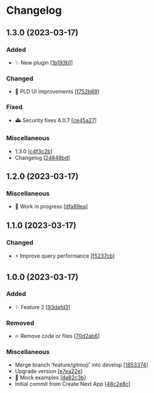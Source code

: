 # Changelog

<a name="1.3.0"></a>
## 1.3.0 (2023-03-17)

### Added

- ✨ New plugin [[1b193b1](https://github.com/DaniCastel/gitmoji-nextjs-example/commit/1b193b1b5503e50c1f4e0e440da7f7978aacb899)]

### Changed

- 💄 PLD UI improvements [[f752b69](https://github.com/DaniCastel/gitmoji-nextjs-example/commit/f752b69196385ea55939dde8e6171b6106cc03d2)]

### Fixed

- 🚑 Security fixes 4.0.7 [[ce45a27](https://github.com/DaniCastel/gitmoji-nextjs-example/commit/ce45a274b5c783926fd868b7db19394e49e6fb93)]

### Miscellaneous

-  1.3.0 [[c4f3c2b](https://github.com/DaniCastel/gitmoji-nextjs-example/commit/c4f3c2b57073eac9aca755b42154001408d79e13)]
-  Changelog [[24848bd](https://github.com/DaniCastel/gitmoji-nextjs-example/commit/24848bde9e0ba2a352e3a6cd6a923ade294f8488)]


<a name="1.2.0"></a>

## 1.2.0 (2023-03-17)

### Miscellaneous

- 🚧 Work in progress [[dfa89ea](https://github.com/DaniCastel/gitmoji-nextjs-example/commit/dfa89ea15b77404dcd97539a155fbf2f36e1c66b)]

<a name="1.1.0"></a>

## 1.1.0 (2023-03-17)

### Changed

- ⚡ Improve query performance [[f5237cb](https://github.com/DaniCastel/gitmoji-nextjs-example/commit/f5237cbac8e6878eb8f2bdb134d619b13074adfc)]

<a name="1.0.0"></a>

## 1.0.0 (2023-03-17)

### Added

- ✨ Feature 2 [[93dafd3](https://github.com/DaniCastel/gitmoji-nextjs-example/commit/93dafd304b493dc954eb4fe6b94d862763db1bbe)]

### Removed

- 🔥 Remove code or files [[70d2ab6](https://github.com/DaniCastel/gitmoji-nextjs-example/commit/70d2ab6816e05e61ef4a7ee5cd5c7ef6a3e8b065)]

### Miscellaneous

- Merge branch &#x27;feature/gitmoji&#x27; into develop [[1853374](https://github.com/DaniCastel/gitmoji-nextjs-example/commit/18533742761e5a38394c624666097cdfdd381589)]
- Upgrade version [[e7ea22e](https://github.com/DaniCastel/gitmoji-nextjs-example/commit/e7ea22e217509748c67fde3c4d49f033512ec7ac)]
- 🤡 Mock examples [[da82c3b](https://github.com/DaniCastel/gitmoji-nextjs-example/commit/da82c3b63a8a5b14fda9c87d1d5a360126fc697a)]
- Initial commit from Create Next App [[48c2e8c](https://github.com/DaniCastel/gitmoji-nextjs-example/commit/48c2e8c055da753a63ead572ae56cf3cb0c071f6)]
